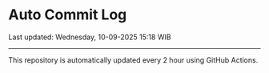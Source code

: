 # Auto Commit Log

Last updated: Wednesday, 10-09-2025 15:18 WIB

---

This repository is automatically updated every 2 hour using GitHub Actions.
